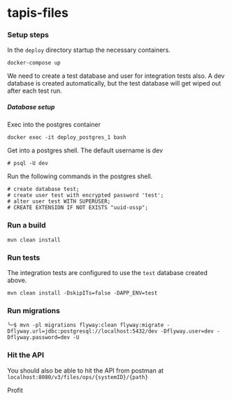 # tapis-files

### Setup steps

In the `deploy` directory startup the necessary containers.

```docker-compose up```

We need to create a test database and user for integration tests also. A dev database
is created automatically, but the test database will get wiped out after each test run. 


##### Database setup

Exec into the postgres container

```docker exec -it deploy_postgres_1 bash```

Get into a postgres shell. The default username is dev

```# psql -U dev```

Run the following commands in the postgres shell.

``` 
# create database test;
# create user test with encrypted password 'test';
# alter user test WITH SUPERUSER;   
# CREATE EXTENSION IF NOT EXISTS "uuid-ossp";
```

### Run a build

```$xslt
mvn clean install
```

### Run tests

The integration tests are configured to use the `test` database created above.

```
mvn clean install -DskipITs=false -DAPP_ENV=test
```

### Run migrations

```
╰─$ mvn -pl migrations flyway:clean flyway:migrate -Dflyway.url=jdbc:postgresql://localhost:5432/dev -Dflyway.user=dev -Dflyway.password=dev -U
```

### Hit the API
You should also be able to hit the API from postman at 
`localhost:8080/v3/files/ops/{systemID}/{path}` 

Profit





